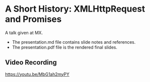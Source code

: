 # A Short History: XMLHttpRequest and Promises

A talk given at MX.

* The presentation.md file contains slide notes and references.
* The presentation.pdf file is the rendered final slides.

## Video Recording

https://youtu.be/MbG1ah2myPY
